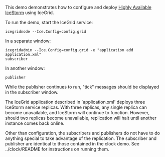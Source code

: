 This demo demonstrates how to configure and deploy [Highly Available
IceStorm][1] using IceGrid.

To run the demo, start the IceGrid service:

```
icegridnode --Ice.Config=config.grid
```

In a separate window:

```
icegridadmin --Ice.Config=config.grid -e "application add application.xml"
subscriber
```

In another window:

```
publisher
```

While the publisher continues to run, "tick" messages should be
displayed in the subscriber window.

The IceGrid application described in `application.xml' deploys three
IceStorm service replicas. With three replicas, any single replica can
become unavailable, and IceStorm will continue to function. However,
should two replicas become unavailable, replication will halt until another
instance comes back online.

Other than configuration, the subscribers and publishers do not have
to do anything special to take advantage of the replication. The
subscriber and publisher are identical to those contained in the clock
demo. See ../clock/README for instructions on running them.

[1]: https://doc.zeroc.com/display/Ice37/Highly+Available+IceStorm
